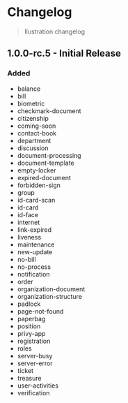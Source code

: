 <style lang="postcss">
  ._design-system_icons_changelog ul {
    @apply grid grid-cols-1 md:grid-cols-3 lg:grid-cols-3;

    > li {
      @apply mt-0 ml-4;
    }
  }
</style>

# Changelog

> Ilustration changelog

## 1.0.0-rc.5 - Initial Release

### Added

- balance
- bill
- biometric
- checkmark-document
- citizenship
- coming-soon
- contact-book
- department
- discussion
- document-processing
- document-template
- empty-locker
- expired-document
- forbidden-sign
- group
- id-card-scan
- id-card
- id-face
- internet
- link-expired
- liveness
- maintenance
- new-update
- no-bill
- no-process
- notification
- order
- organization-document
- organization-structure
- padlock
- page-not-found
- paperbag
- position
- privy-app
- registration
- roles
- server-busy
- server-error
- ticket
- treasure
- user-activities
- verification
